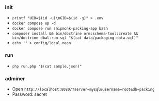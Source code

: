 ### init
- `printf "UID=$(id -u)\nGID=$(id -g)" > .env`
- `docker compose up -d`
- `docker compose run shipmonk-packing-app bash`
- `composer install && bin/doctrine orm:schema-tool:create && bin/doctrine dbal:run-sql "$(cat data/packaging-data.sql)"`
- `echo '' > config/local.neon`

### run
- `php run.php "$(cat sample.json)"`

### adminer
- Open `http://localhost:8080/?server=mysql&username=root&db=packing`
- Password: secret

